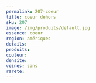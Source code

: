 ```yaml
---
permalink: 207-coeur
title: coeur dehors
sku: 207
image: /img/produits/default.jpg
essence: coeur
region: amériques
details: 
produits:
couleur: 
densite: 
veines: sans
rarete: 
---
```

